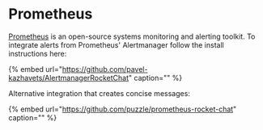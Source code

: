 # Prometheus

[Prometheus](https://prometheus.io/) is an open-source systems monitoring and alerting toolkit. To integrate alerts from Prometheus' Alertmanager follow the install instructions here:

{% embed url="https://github.com/pavel-kazhavets/AlertmanagerRocketChat" caption="" %}

Alternative integration that creates concise messages:

{% embed url="https://github.com/puzzle/prometheus-rocket-chat" caption="" %}


